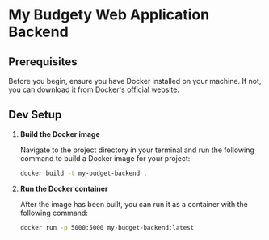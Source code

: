 # My Budgety Web Application Backend

## Prerequisites

Before you begin, ensure you have Docker installed on your machine. If not, you can download it from [Docker's official website](https://www.docker.com/products/docker-desktop).

## Dev Setup

1. **Build the Docker image**

   Navigate to the project directory in your terminal and run the following command to build a Docker image for your project:

   ```bash
   docker build -t my-budget-backend .
   ```

2. **Run the Docker container**

   After the image has been built, you can run it as a container with the following command:

   ```bash
   docker run -p 5000:5000 my-budget-backend:latest
   ```
